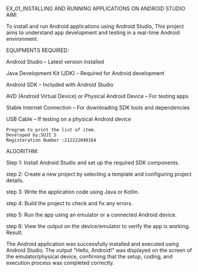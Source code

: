 EX_01_INSTALLING AND RUNNING APPLICATIONS ON ANDROID STUDIO 
AIM:

To install and run Android applications using Android Studio, This project aims to understand app development and testing in a real-time Android environment.

EQUIPMENTS REQUIRED:

Android Studio – Latest version installed

Java Development Kit (JDK) – Required for Android development

Android SDK – Included with Android Studio

AVD (Android Virtual Device) or Physical Android Device – For testing apps

Stable Internet Connection – For downloading SDK tools and dependencies

USB Cable – If testing on a physical Android device
```
Program to print the list of item.
Developed by:SUJI S
Registeration Number :212222040164
```

ALGORITHM:

Step 1: Install Android Studio and set up the required SDK components.

step 2: Create a new project by selecting a template and configuring project details.

step 3: Write the application code using Java or Kotlin.

step 4: Build the project to check and fix any errors.

step 5: Run the app using an emulator or a connected Android device.

step 6: View the output on the device/emulator to verify the app is working.
Result:

The Android application was successfully installed and executed using Android Studio. The output "Hello, Android!" was displayed on the screen of the emulator/physical device, 
confirming that the setup, coding, and execution process was completed correctly.



